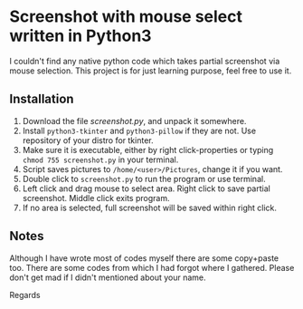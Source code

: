 # Screenshot with mouse select written in Python3 
I couldn't find any native python code which takes partial screenshot via mouse selection.
This project is for just learning purpose, feel free to use it.

## Installation
1. Download the file *screenshot.py*, and unpack it somewhere.
2. Install ```python3-tkinter``` and ```python3-pillow``` if they are not. Use repository of your distro for tkinter.
3. Make sure it is executable, either by right click-properties or typing ```chmod 755 screenshot.py``` in your terminal.
4. Script saves pictures to ```/home/<user>/Pictures```, change it if you want.
5. Double click to ```screenshot.py``` to run the program or use terminal.
6. Left click and drag mouse to select area. Right click to save partial screenshot. Middle click exits program.
7. If no area is selected, full screenshot will be saved within right click.

## Notes
Although I have wrote most of codes myself there are some copy+paste too.
There are some codes from which I had forgot where I gathered.
Please don't get mad if I didn't mentioned about your name.

Regards
